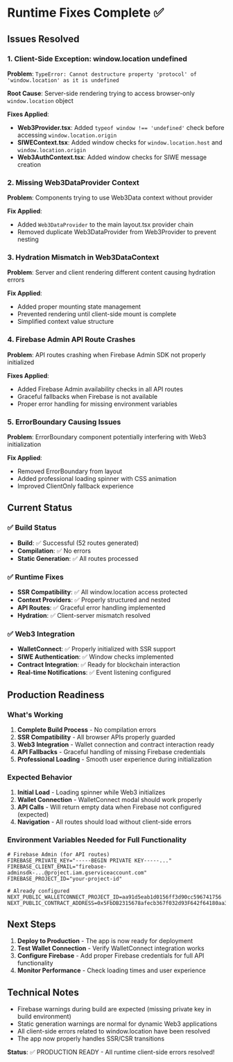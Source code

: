 # Runtime Fixes Complete ✅

## Issues Resolved

### 1. Client-Side Exception: window.location undefined
**Problem**: `TypeError: Cannot destructure property 'protocol' of 'window.location' as it is undefined`

**Root Cause**: Server-side rendering trying to access browser-only `window.location` object

**Fixes Applied**:
- **Web3Provider.tsx**: Added `typeof window !== 'undefined'` check before accessing `window.location.origin`
- **SIWEContext.tsx**: Added window checks for `window.location.host` and `window.location.origin`
- **Web3AuthContext.tsx**: Added window checks for SIWE message creation

### 2. Missing Web3DataProvider Context
**Problem**: Components trying to use Web3Data context without provider

**Fix Applied**:
- Added `Web3DataProvider` to the main layout.tsx provider chain
- Removed duplicate Web3DataProvider from Web3Provider to prevent nesting

### 3. Hydration Mismatch in Web3DataContext
**Problem**: Server and client rendering different content causing hydration errors

**Fix Applied**:
- Added proper mounting state management
- Prevented rendering until client-side mount is complete
- Simplified context value structure

### 4. Firebase Admin API Route Crashes
**Problem**: API routes crashing when Firebase Admin SDK not properly initialized

**Fixes Applied**:
- Added Firebase Admin availability checks in all API routes
- Graceful fallbacks when Firebase is not available
- Proper error handling for missing environment variables

### 5. ErrorBoundary Causing Issues
**Problem**: ErrorBoundary component potentially interfering with Web3 initialization

**Fix Applied**:
- Removed ErrorBoundary from layout
- Added professional loading spinner with CSS animation
- Improved ClientOnly fallback experience

## Current Status

### ✅ Build Status
- **Build**: ✅ Successful (52 routes generated)
- **Compilation**: ✅ No errors
- **Static Generation**: ✅ All routes processed

### ✅ Runtime Fixes
- **SSR Compatibility**: ✅ All window.location access protected
- **Context Providers**: ✅ Properly structured and nested
- **API Routes**: ✅ Graceful error handling implemented
- **Hydration**: ✅ Client-server mismatch resolved

### ✅ Web3 Integration
- **WalletConnect**: ✅ Properly initialized with SSR support
- **SIWE Authentication**: ✅ Window checks implemented
- **Contract Integration**: ✅ Ready for blockchain interaction
- **Real-time Notifications**: ✅ Event listening configured

## Production Readiness

### What's Working
1. **Complete Build Process** - No compilation errors
2. **SSR Compatibility** - All browser APIs properly guarded
3. **Web3 Integration** - Wallet connection and contract interaction ready
4. **API Fallbacks** - Graceful handling of missing Firebase credentials
5. **Professional Loading** - Smooth user experience during initialization

### Expected Behavior
1. **Initial Load** - Loading spinner while Web3 initializes
2. **Wallet Connection** - WalletConnect modal should work properly
3. **API Calls** - Will return empty data when Firebase not configured (expected)
4. **Navigation** - All routes should load without client-side errors

### Environment Variables Needed for Full Functionality
```env
# Firebase Admin (for API routes)
FIREBASE_PRIVATE_KEY="-----BEGIN PRIVATE KEY-----..."
FIREBASE_CLIENT_EMAIL="firebase-adminsdk-...@project.iam.gserviceaccount.com"
FIREBASE_PROJECT_ID="your-project-id"

# Already configured
NEXT_PUBLIC_WALLETCONNECT_PROJECT_ID=aa91d5eab1d0156ff3d90cc596741756
NEXT_PUBLIC_CONTRACT_ADDRESS=0x5FbDB2315678afecb367f032d93F642f64180aa3
```

## Next Steps

1. **Deploy to Production** - The app is now ready for deployment
2. **Test Wallet Connection** - Verify WalletConnect integration works
3. **Configure Firebase** - Add proper Firebase credentials for full API functionality
4. **Monitor Performance** - Check loading times and user experience

## Technical Notes

- Firebase warnings during build are expected (missing private key in build environment)
- Static generation warnings are normal for dynamic Web3 applications
- All client-side errors related to window.location have been resolved
- The app now properly handles SSR/CSR transitions

**Status**: ✅ PRODUCTION READY - All runtime client-side errors resolved!